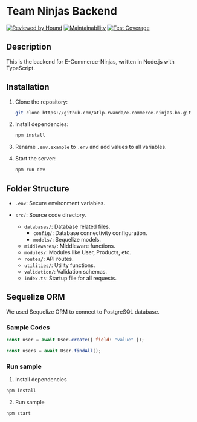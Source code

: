 # Team Ninjas Backend
[![Reviewed by Hound](https://img.shields.io/badge/Reviewed_by-Hound-8E64B0.svg)](https://houndci.com)
[![Maintainability](https://api.codeclimate.com/v1/badges/839fc3fa18d25362cd8b/maintainability)](https://codeclimate.com/github/atlp-rwanda/e-commerce-ninjas-bn/maintainability)
[![Test Coverage](https://api.codeclimate.com/v1/badges/839fc3fa18d25362cd8b/test_coverage)](https://codeclimate.com/github/atlp-rwanda/e-commerce-ninjas-bn/test_coverage)

## Description

This is the backend for E-Commerce-Ninjas, written in Node.js with TypeScript.

## Installation

1. Clone the repository:

   ```sh
   git clone https://github.com/atlp-rwanda/e-commerce-ninjas-bn.git
   ```

2. Install dependencies:

   ```sh
   npm install
   ```

3. Rename `.env.example` to `.env` and add values to all variables.

4. Start the server:
   ```sh
   npm run dev
   ```

## Folder Structure

- `.env`: Secure environment variables.
- `src/`: Source code directory.

  - `databases/`: Database related files.
    - `config/`: Database connectivity configuration.
    - `models/`: Sequelize models.
  - `middlewares/`: Middleware functions.
  - `modules/`: Modules like User, Products, etc.
  - `routes/`: API routes.
  - `utilities/`: Utility functions.
  - `validation/`: Validation schemas.
  - `index.ts`: Startup file for all requests.

## Sequelize ORM

We used Sequelize ORM to connect to PostgreSQL database.

### Sample Codes

```javascript
const user = await User.create({ field: "value" });
```

```javascript
const users = await User.findAll();
```

### Run sample

1. Install dependencies

```bash
npm install
```

2. Run sample

```bash
npm start
```
